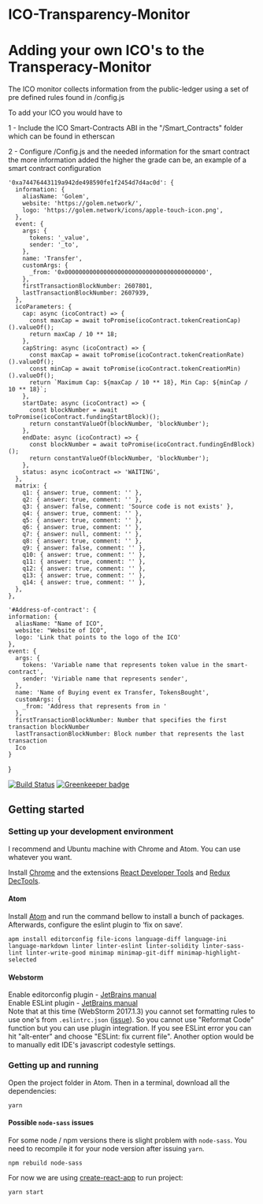 # ICO-Transparency-Monitor

# Adding your own ICO's to the Transperacy-Monitor
The ICO monitor collects information from the public-ledger using a set of pre defined
rules found in /config.js

To add your ICO you would have to

1 - Include the ICO Smart-Contracts ABI in the "/Smart_Contracts" folder
    which can be found in etherscan

2 - Configure /Config.js and the needed information for the smart contract
    the more information added the higher the grade can be, an example of 
    a smart contract configuration
    
    '0xa74476443119a942de498590fe1f2454d7d4ac0d': {
      information: {
        aliasName: 'Golem',
        website: 'https://golem.network/',
        logo: 'https://golem.network/icons/apple-touch-icon.png',
      },
      event: {
        args: {
          tokens: '_value',
          sender: '_to',
        },
        name: 'Transfer',
        customArgs: {
          _from: '0x0000000000000000000000000000000000000000',
        },
        firstTransactionBlockNumber: 2607801,
        lastTransactionBlockNumber: 2607939,
      },
      icoParameters: {
        cap: async (icoContract) => {
          const maxCap = await toPromise(icoContract.tokenCreationCap)().valueOf();
          return maxCap / 10 ** 18;
        },
        capString: async (icoContract) => {
          const maxCap = await toPromise(icoContract.tokenCreationRate)().valueOf();
          const minCap = await toPromise(icoContract.tokenCreationMin)().valueOf();
          return `Maximum Cap: ${maxCap / 10 ** 18}, Min Cap: ${minCap / 10 ** 18}`;
        },
        startDate: async (icoContract) => {
          const blockNumber = await toPromise(icoContract.fundingStartBlock)();
          return constantValueOf(blockNumber, 'blockNumber');
        },
        endDate: async (icoContract) => {
          const blockNumber = await toPromise(icoContract.fundingEndBlock)();
          return constantValueOf(blockNumber, 'blockNumber');
        },
        status: async icoContract => 'WAITING',
      },
      matrix: {
        q1: { answer: true, comment: '' },
        q2: { answer: true, comment: '' },
        q3: { answer: false, comment: 'Source code is not exists' },
        q4: { answer: true, comment: '' },
        q5: { answer: true, comment: '' },
        q6: { answer: true, comment: '' },
        q7: { answer: null, comment: '' },
        q8: { answer: true, comment: '' },
        q9: { answer: false, comment: '' },
        q10: { answer: true, comment: '' },
        q11: { answer: true, comment: '' },
        q12: { answer: true, comment: '' },
        q13: { answer: true, comment: '' },
        q14: { answer: true, comment: '' },
      },
    },
    
    '#Address-of-contract': {
    information: {
      aliasName: "Name of ICO",
      website: "Website of ICO",
      logo: 'Link that points to the logo of the ICO'
    },
    event: {
      args: {
        tokens: 'Variable name that represents token value in the smart-contract',
        sender: 'Viriable name that represents sender',
      },
      name: 'Name of Buying event ex Transfer, TokensBought',
      customArgs: {
        _from: 'Address that represents from in '
      },
      firstTransactionBlockNumber: Number that specifies the first transaction blockNumber
      lastTransactionBlockNumber: Block number that represents the last transaction
      Ico
    }
  }

[![Build Status](https://travis-ci.org/Neufund/ico-transparency-monitor.svg)](https://travis-ci.org/Neufund/ico-transparency-monitor) [![Greenkeeper badge](https://badges.greenkeeper.io/Neufund/generic-ico.svg)](https://greenkeeper.io/)

## Getting started

### Setting up your development environment

I recommend and Ubuntu machine with Chrome and Atom. You can use whatever you want.

Install [Chrome][chrome] and the extensions [React Developer Tools][react-ext] and [Redux DecTools][redux-ext].

[chrome]: https://www.google.com/chrome/browser/features.html?brand=CHBD&gclid=CO2x8Ibw5NMCFYoQ0wodulgAlQ&dclid=CO7Tmofw5NMCFUakUQodVc8BvA
[react-ext]: https://chrome.google.com/webstore/detail/react-developer-tools/fmkadmapgofadopljbjfkapdkoienihi?hl=en
[redux-ext]: https://chrome.google.com/webstore/detail/redux-devtools/lmhkpmbekcpmknklioeibfkpmmfibljd?hl=en

#### Atom
Install [Atom][atom] and run the command bellow to install a bunch of packages. Afterwards, configure the eslint plugin to ‘fix on save’.

```
apm install editorconfig file-icons language-diff language-ini language-markdown linter linter-eslint linter-solidity linter-sass-lint linter-write-good minimap minimap-git-diff minimap-highlight-selected
```

[atom]: https://atom.io/

#### Webstorm
Enable editorconfig plugin - [JetBrains manual](https://www.jetbrains.com/help/webstorm/2017.1/configuring-code-style.html#editorconfig)  
Enable ESLint plugin - [JetBrains manual](https://www.jetbrains.com/help/webstorm/2017.1/eslint.html)  
Note that at this time (WebStorm 2017.1.3) you cannot set formatting rules to use one's from ```.eslintrc.json```
([issue](https://youtrack.jetbrains.com/issue/WEB-19350)). So you cannot use "Reformat Code" function but you can use plugin
integration. If you see ESLint error you can hit "alt-enter" and choose "ESLint: fix current file". Another option would be to manually edit IDE's javascript codestyle settings.

### Getting up and running

Open the project folder in Atom. Then in a terminal, download all the dependencies:

```
yarn
```


#### Possible `node-sass` issues

For some node / npm versions there is slight problem with `node-sass`. You need to recompile it for your node version after issuing `yarn`. 
```
npm rebuild node-sass
```

For now we are using [create-react-app](https://github.com/facebookincubator/create-react-app) to run project:

```
yarn start

```

